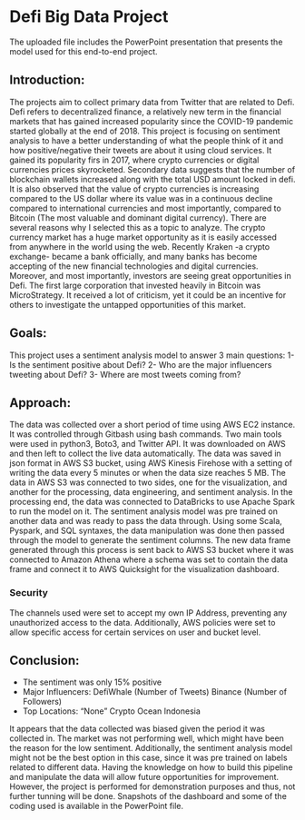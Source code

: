 # Defi Big Data Project

The uploaded file includes the PowerPoint presentation that presents the model used for this end-to-end project.  

## Introduction:
The projects aim to collect primary data from Twitter that are related to Defi. Defi refers to decentralized finance, a relatively new term in the financial markets that has gained increased popularity since the COVID-19 pandemic started globally at the end of 2018.  This project is focusing on sentiment analysis to have a better understanding of what the people think of it and how positive/negative their tweets are about it using cloud services. It gained its popularity firs in 2017, where crypto currencies or digital currencies prices skyrocketed.
Secondary data suggests that the number of blockchain wallets increased along with the total USD amount locked in defi.  It is also observed that the value of crypto currencies is increasing compared to the US dollar where its value was in a continuous decline compared to international currencies and most importantly, compared to Bitcoin (The most valuable and dominant digital currency).
There are several reasons why I selected this as a topic to analyze.  The crypto currency market has a huge market opportunity as it is easily accessed from anywhere in the world using the web. Recently Kraken -a crypto exchange- became a bank officially, and many banks has become accepting of the new financial technologies and digital currencies. Moreover, and most importantly, investors are seeing great opportunities in Defi. The first large corporation that invested heavily in Bitcoin was MicroStrategy.  It received a lot of criticism, yet it could be an incentive for others to investigate the untapped opportunities of this market.

## Goals:
This project uses a sentiment analysis model to answer 3 main questions:
1- Is the sentiment positive about Defi?
2- Who are the major influencers tweeting about Defi?
3- Where are most tweets coming from?

## Approach:
The data was collected over a short period of time using AWS EC2 instance. It was controlled through Gitbash using bash commands. Two main tools were used in python3, Boto3, and Twitter API.  It was downloaded on AWS and then left to collect the live data automatically.  The data was saved in json format in AWS S3 bucket, using AWS Kinesis Firehose with a setting of writing the data every 5 minutes or when the data size reaches 5 MB. The data in AWS S3 was connected to two sides, one for the visualization, and another for the processing, data engineering, and sentiment analysis.
In the processing end, the data was connected to DataBricks to use Apache Spark to run the model on it.  The sentiment analysis model was pre trained on another data and was ready to pass the data through.  Using some Scala, Pyspark, and SQL syntaxes, the data manipulation was done then passed through the model to generate the sentiment columns. The new data frame generated through this process is sent back to AWS S3 bucket where it was connected to Amazon Athena where a schema was set to contain the data frame and connect it to AWS Quicksight for the visualization dashboard.
### Security
The channels used were set to accept my own IP Address, preventing any unauthorized access to the data. Additionally, AWS policies were set to allow specific access for certain services on user and bucket level.

## Conclusion:
- The sentiment was only 15% positive
- Major Influencers:
  DefiWhale (Number of Tweets)
  Binance (Number of Followers)
- Top Locations:
  “None”
  Crypto Ocean
  Indonesia
  
It appears that the data collected was biased given the period it was collected in.  The market was not performing well, which might have been the reason for the low sentiment. Additionally, the sentiment analysis model might not be the best option in this case, since it was pre trained on labels related to different data.  Having the knowledge on how to build this pipeline and manipulate the data will allow future opportunities for improvement. However, the project is performed for demonstration purposes and thus, not further tunning will be done.
Snapshots of the dashboard and some of the coding used is available in the PowerPoint file.

